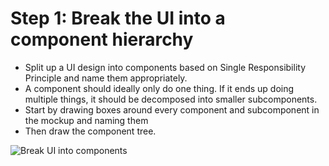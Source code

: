 # Step 1: Break the UI into a component hierarchy 

- Split up a UI design into components based on Single Responsibility Principle and name them appropriately.
- A component should ideally only do one thing. If it ends up doing multiple things, it should be decomposed into smaller subcomponents.
- Start by drawing boxes around every component and subcomponent in the mockup and naming them
- Then draw the component tree.


![Break UI into components](https://react.dev/images/docs/s_thinking-in-react_ui_outline.png)
